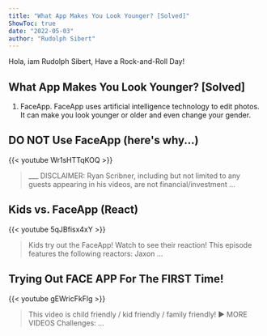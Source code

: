 ```yaml
---
title: "What App Makes You Look Younger? [Solved]"
ShowToc: true 
date: "2022-05-03"
author: "Rudolph Sibert" 
---
```


Hola, iam Rudolph Sibert, Have a Rock-and-Roll Day!
## What App Makes You Look Younger? [Solved]
 1. FaceApp. FaceApp uses artificial intelligence technology to edit photos. It can make you look younger or older and even change your gender.

## DO NOT Use FaceApp (here's why...)
{{< youtube Wr1sHTTqKOQ >}}
>___ DISCLAIMER: Ryan Scribner, including but not limited to any guests appearing in his videos, are not financial/investment ...

## Kids vs. FaceApp (React)
{{< youtube 5qJBfisx4xY >}}
>Kids try out the FaceApp! Watch to see their reaction! This episode features the following reactors: Jaxon ...

## Trying Out FACE APP For The FIRST Time!
{{< youtube gEWricFkFlg >}}
>This video is child friendly / kid friendly / family friendly! ▶️ MORE VIDEOS Challenges: ...

